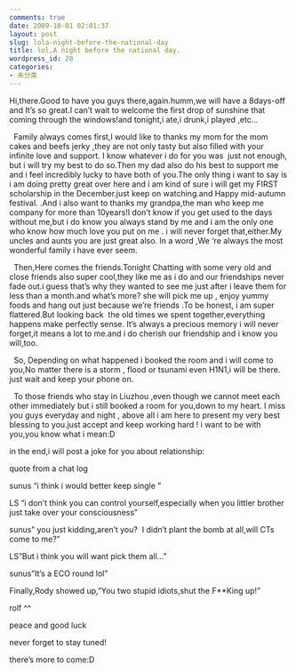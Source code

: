 ```yaml
---
comments: true
date: 2009-10-01 02:01:37
layout: post
slug: lola-night-before-the-national-day
title: lol,A night before the national day.
wordpress_id: 28
categories:
- 未分类
---
```


Hi,there.Good to have you guys there,again.humm,we will have a 8days-off and It’s so great.I can’t wait to welcome the first drop of sunshine that coming through the windows!and tonight,i ate,i drunk,i played ,etc…

  Family always comes first,I would like to thanks my mom for the mom cakes and beefs jerky ,they are not only tasty but also filled with your infinite love and support. I know whatever i do for you was  just not enough, but i will try my best to do so.Then my dad also do his best to support me and i feel incredibly lucky to have both of you.The only thing i want to say is i am doing pretty great over here and i am kind of sure i will get my FIRST scholarship in the December.just keep on watching.and Happy mid-autumn festival. .And i also want to thanks my grandpa,the man who keep me company for more than 10years!I don’t know if you get used to the days without me,but i do know you always stand by me and i am the only one who know how much love you put on me . i will never forget that,either.My uncles and aunts you are just great also. In a word ,We ‘re always the most wonderful family i have ever seem.

  Then,Here comes the friends.Tonight Chatting with some very old and close friends also super cool,they like me as i do and our friendships never fade out.i guess that’s why they wanted to see me just after i leave them for less than a month.and what’s more? she will pick me up , enjoy yummy foods and hang out just because we’re friends .To be honest, i am super flattered.But looking back  the old times we spent together,everything happens make perfectly sense. It’s always a precious memory i will never forget,it means a lot to me.and i do cherish our friendship and i know you will,too.

  So, Depending on what happened i booked the room and i will come to you,No matter there is a storm , flood or tsunami even H1N1,i will be there. just wait and keep your phone on.

  To those friends who stay in Liuzhou ,even though we cannot meet each other immediately but i still booked a room for you,down to my heart. I miss you guys everyday and night , above all i am here to present my very best blessing to you.just accept and keep working hard ! i want to be with you,you know what i mean:D

in the end,i will post a joke for you about relationship:

quote from a chat log

sunus “i think i would better keep single ”

LS “i don’t think you can control yourself,especially when you littler brother just take over your consciousness”

sunus” you just kidding,aren’t you?  I didn’t plant the bomb at all,will CTs come to me?”

LS”But i think you will want pick them all…”

sunus”It’s a ECO round lol”

Finally,Rody showed up,”You two stupid idiots,shut the F**King up!”

rolf ^^

peace and good luck

never forget to stay tuned!

there’s more to come:D

    
  

